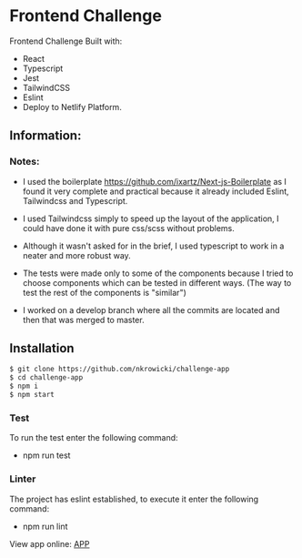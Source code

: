 # Frontend Challenge 

Frontend Challenge Built with:
- React
- Typescript
- Jest
- TailwindCSS
- Eslint
- Deploy to Netlify Platform.

## Information:

### Notes:

- I used the boilerplate https://github.com/ixartz/Next-js-Boilerplate as I found it very complete and practical because it already included Eslint, Tailwindcss and Typescript.

- I used Tailwindcss simply to speed up the layout of the application, I could have done it with pure css/scss without problems. 

- Although it wasn't asked for in the brief, I used typescript to work in a neater and more robust way. 

- The tests were made only to some of the components because I tried to choose components which can be tested in different ways. (The way to test the rest of the components is "similar")

- I worked on a develop branch where all the commits are located and then that was merged to master.

## Installation

  ```sh
$ git clone https://github.com/nkrowicki/challenge-app
$ cd challenge-app
$ npm i
$ npm start
```

### Test

To run the test enter the following command:
- npm run test

### Linter
The project has eslint established, to execute it enter the following command:
- npm run lint

View app online: [APP](https://challenge-m1r4.vercel.app/)
